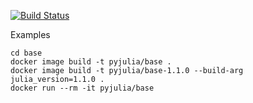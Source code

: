 [![Build Status][travis-img]][travis-url]

Examples

```
cd base
docker image build -t pyjulia/base .
docker image build -t pyjulia/base-1.1.0 --build-arg julia_version=1.1.0 .
docker run --rm -it pyjulia/base
```

[travis-img]: https://travis-ci.com/tkf/docker-pyjulia.svg?branch=master
[travis-url]: https://travis-ci.com/tkf/docker-pyjulia
